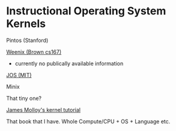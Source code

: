 # Instructional Operating System Kernels

Pintos (Stanford)

[Weenix (Brown cs167)](http://cs.brown.edu/courses/cs167/)
- currently no publically available information

[JOS (MIT)](https://pdos.csail.mit.edu/6.828/2016/overview.html)

Minix

That tiny one?

[James Molloy's kernel tutorial](http://www.jamesmolloy.co.uk/tutorial_html/)

That book that I have. Whole Compute/CPU + OS + Language etc.

